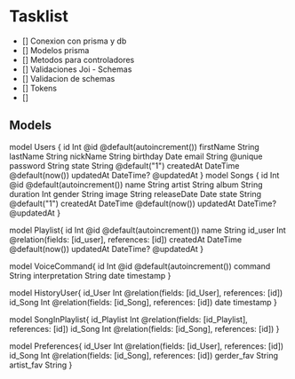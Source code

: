 # Tasklist
- [] Conexion con prisma y db
- [] Modelos prisma
- [] Metodos para controladores
- [] Validaciones Joi - Schemas
- [] Validacion de schemas
- [] Tokens
- []

## Models
model Users {
id               Int              @id @default(autoincrement())
firstName        String
lastName         String
nickName         String
birthday         Date
email            String           @unique
password         String
state            String           @default("1")
createdAt        DateTime         @default(now())
updatedAt        DateTime?        @updatedAt
}
model Songs {
id               Int            @id @default(autoincrement())
name             String
artist           String
album            String
duration         Int
gender           String
image            String
releaseDate      Date
state            String         @default("1")
createdAt        DateTime       @default(now())
updatedAt        DateTime?      @updatedAt
}

model Playlist{
id               Int            @id @default(autoincrement())
name             String
id_user          Int            @relation(fields: [id_user], references: [id])
createdAt        DateTime       @default(now())
updatedAt        DateTime?      @updatedAt
}

model VoiceCommand{
id               Int             @id @default(autoincrement())
command          String
interpretation   String
date             timestamp
}

model HistoryUser{
id_User          Int            @relation(fields: [id_User], references: [id])
id_Song          Int            @relation(fields: [id_Song], references: [id])
date             timestamp
}

model SongInPlaylist{
id_Playlist      Int            @relation(fields: [id_Playlist], references: [id])
id_Song          Int            @relation(fields: [id_Song], references: [id])
}

model Preferences{
id_User          Int            @relation(fields: [id_User], references: [id])
id_Song          Int            @relation(fields: [id_Song], references: [id])
gerder_fav       String
artist_fav       String
}


